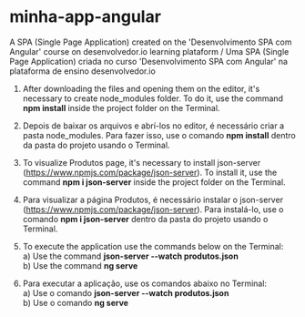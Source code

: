 # minha-app-angular
A SPA (Single Page Application) created on the 'Desenvolvimento SPA com Angular' course on desenvolvedor.io learning plataform / Uma SPA (Single Page Application) criada no curso 'Desenvolvimento SPA com Angular' na plataforma de ensino desenvolvedor.io

1) After downloading the files and opening them on the editor, it's necessary to create node_modules folder. To do it, use the command <strong>npm install</strong> inside the project folder on the Terminal.
1) Depois de baixar os arquivos e abrí-los no editor, é necessário criar a pasta node_modules. Para fazer isso, use o comando <strong>npm install</strong> dentro da pasta do projeto usando o Terminal. 

2) To visualize Produtos page, it's necessary to install json-server (https://www.npmjs.com/package/json-server). To install it, use the command <strong>npm i json-server</strong> inside the project folder on the Terminal. 
2) Para visualizar a página Produtos, é necessário instalar o json-server (https://www.npmjs.com/package/json-server). Para instalá-lo, use o comando <strong>npm i json-server</strong> dentro da pasta do projeto usando o Terminal. 

3) To execute the application use the commands below on the Terminal:<br>
  a) Use the command <strong>json-server --watch produtos.json</strong><br>
  b) Use the command <strong>ng serve</strong>
3) Para executar a aplicação, use os comandos abaixo no Terminal:<br>
  a) Use o comando <strong>json-server --watch produtos.json</strong><br>
  b) Use o comando <strong>ng serve</strong>
